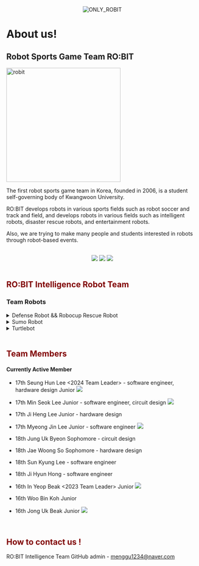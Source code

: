<div align="center">
  <img src="https://github.com/RO-BIT-Intelligence-Robot-Team/.github/assets/66550892/72231510-433c-4d79-bad0-5860bae5eadc" alt="ONLY_ROBIT" />
</div>

# About us!
## Robot Sports Game Team RO:BIT

<img src="https://github.com/RO-BIT-Intelligence-Robot-Team/.github/assets/66550892/b59dc275-0110-471d-8103-d11daec718af" alt="robit" width="300" height="300">

The first robot sports game team in Korea, founded in 2006, is a student self-governing body of Kwangwoon University.

RO:BIT develops robots in various sports fields such as robot soccer and track and field, and develops robots in various fields such as intelligent robots, disaster rescue robots, and entertainment robots.

Also, we are trying to make many people and students interested in robots through robot-based events.

<br>
<div align="center">
<a href="https://robit.tistory.com/"><img src="https://img.shields.io/badge/Archive-orange?style=flat&logo=tistory&logoColor=white"/></a> <a href="https://www.youtube.com/@ROBIT_KOREA"><img src="https://img.shields.io/badge/Youtube-red?style=flat&logo=youtube&logoColor=white"/></a> <a href="https://www.instagram.com/robit_korea_official/"><img src="https://img.shields.io/badge/Instagram-purple?style=flat&logo=instagram&logoColor=white"/></a>

</div>
<br>

## <span style="color: maroon;">RO:BIT Intelligence Robot Team</span>

### Team Robots

<details>
  <summary> Defense Robot && Robocup Rescue Robot </summary>
    <div align="center">
    </div>
</details>
<details>
  <summary> Sumo Robot </summary>
    <div align="center">
    </div>
</details>
<details>
  <summary> Turtlebot </summary>
    <div align="center">
    </div>
</details>

<br>

## <span style="color: maroon;">Team Members</span>
#### Currently Active Member
- 17th Seung Hun Lee <2024 Team Leader> - software engineer, hardware design Junior <a href="https://github.com/Leeseunghun03"><img src="https://img.shields.io/badge/GitHub-gray?style=flat&logo=github&logoColor=white"/></a>

- 17th Min Seok Lee Junior - software engineer, circuit design <a href="https://github.com/minseokle"><img src="https://img.shields.io/badge/GitHub-gray?style=flat&logo=github&logoColor=white"/></a>

- 17th Ji Heng Lee Junior - hardware design

- 17th Myeong Jin Lee Junior - software engineer <a href="https://github.com/mjlee111"><img src="https://img.shields.io/badge/GitHub-gray?style=flat&logo=github&logoColor=white"/></a>

- 18th Jung Uk Byeon Sophomore - circuit design

- 18th Jae Woong So Sophomore - hardware design

- 18th Sun Kyung Lee - software engineer

- 18th Ji Hyun Hong - software engineer


- 16th In Yeop Beak <2023 Team Leader> Junior <a href="https://github.com/INYUP-BAEK"><img src="https://img.shields.io/badge/GitHub-gray?style=flat&logo=github&logoColor=white"/></a>

- 16th Woo Bin Koh Junior

- 16th Jong Uk Beak Junior <a href="https://github.com/baekjongwook"><img src="https://img.shields.io/badge/GitHub-gray?style=flat&logo=github&logoColor=white"/></a>

<br>

## <span style="color: maroon;">How to contact us !</span>

RO:BIT Intelligence Team GitHub admin - menggu1234@naver.com
